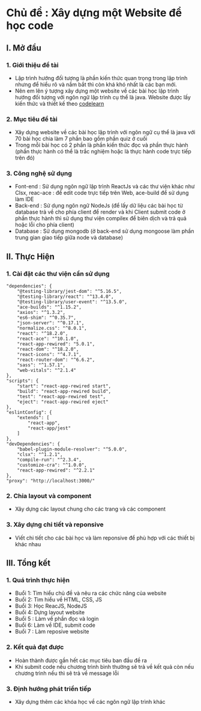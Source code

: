 # Chủ đề : Xây dựng một Website để học code

## I. Mở đầu

### 1. Giới thiệu đề tài

-   Lập trình hướng đối tượng là phần kiến thức quan trọng trong lập trình nhưng để hiểu rõ và nắm bắt thì còn khá khó nhất là các bạn mới.
-   Nên em lên ý tượng xây dựng một website về các bài học lập trình hướng đối tượng với ngôn ngữ lập trình cụ thể là java. Website được lấy kiến thức và thiết kế theo [codelearn](https://codelearn.io)

### 2. Mục tiêu đề tài

-   Xây dựng website về các bài học lập trình với ngôn ngữ cụ thể là java với 70 bài học chia làm 7 phần bao gồm phần quiz ở cuối
-   Trong mỗi bài học có 2 phần là phần kiến thức đọc và phần thực hành (phần thực hành có thể là trắc nghiệm hoặc là thực hành code trực tiếp trên đó)

### 3. Công nghệ sử dụng

-   Font-end : Sử dụng ngôn ngữ lập trình ReactJs và các thư viện khác như Clsx, reac-ace : để edit code trực tiếp trên Web, ace-build để sử dụng làm IDE
-   Back-end : Sử dụng ngôn ngữ NodeJs (để lấy dữ liệu các bài học từ database trả về cho phía client để render và khi Client submit code ở phần thực hành thì sử dụng thư viện compilex để biên dịch và trả quả hoặc lỗi cho phía client)
-   Database : Sử dụng mongodb (ở back-end sử dụng mongoose làm phần trung gian giao tiếp giữa node và database)

## II. Thực Hiện

### 1. Cài đặt các thư viện cần sử dụng

    "dependencies": {
        "@testing-library/jest-dom": "^5.16.5",
        "@testing-library/react": "^13.4.0",
        "@testing-library/user-event": "^13.5.0",
        "ace-builds": "^1.15.2",
        "axios": "^1.3.2",
        "es6-shim": "^0.35.7",
        "json-server": "^0.17.1",
        "normalize.css": "^8.0.1",
        "react": "^18.2.0",
        "react-ace": "^10.1.0",
        "react-app-rewired": "5.0.1",
        "react-dom": "^18.2.0",
        "react-icons": "^4.7.1",
        "react-router-dom": "^6.6.2",
        "sass": "^1.57.1",
        "web-vitals": "^2.1.4"
    },
    "scripts": {
        "start": "react-app-rewired start",
        "build": "react-app-rewired build",
        "test": "react-app-rewired test",
        "eject": "react-app-rewired eject"
    },
    "eslintConfig": {
        "extends": [
            "react-app",
            "react-app/jest"
        ]
    },
    "devDependencies": {
        "babel-plugin-module-resolver": "^5.0.0",
        "clsx": "^1.2.1",
        "compile-run": "^2.3.4",
        "customize-cra": "^1.0.0",
        "react-app-rewired": "^2.2.1"
    },
    "proxy": "http://localhost:3000/"

### 2. Chia layout và component

-   Xây dựng các layout chung cho các trang và các component

### 3. Xây dựng chi tiết và reponsive

-   Viết chi tiết cho các bài học và làm reponsive để phù hợp với các thiết bị khác nhau

## III. Tổng kết

### 1. Quá trình thực hiện

-   Buổi 1: Tìm hiểu chủ đề và nêu ra các chức năng của website
-   Buổi 2: Tìm hiểu về HTML, CSS, JS
-   Buổi 3: Học ReacJS, NodeJS
-   Buổi 4: Dựng layout website
-   Buổi 5 : Làm về phần đọc và login
-   Buổi 6: Làm về IDE, submit code
-   Buổi 7 : Làm reposive website

### 2. Kết quả đạt được

-   Hoàn thành được gần hết các mục tiêu ban đầu đề ra
-   Khi submit code nếu chương trình bình thường sẽ trả về kết quả còn nếu chương trình nếu thì sẽ trả về message lỗi

### 3. Định hướng phát triển tiếp

-   Xây dựng thêm các khóa học về các ngôn ngữ lập trình khác
